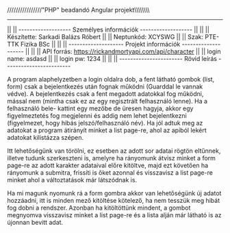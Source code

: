 ////////////////"PHP" beadandó Angular projekt\\\\\\\\\\\\\\\
_____________________________________________________________
||							   ||
------------------- Személyes információk -------------------
||							   ||
|| Készítette:			Sarkadi Balázs Róbert	   ||
|| Neptunkód:			XCYSWG			   ||
|| Szak:			PTE-TTK Fizika BSc	   ||
||							   ||
-------------------- Projekt információk --------------------
||							   ||
|| API forrás:	https://rickandmortyapi.com/api/character  ||
|| login name: asdasd					   ||
|| login pw: 1234					   ||
||							   ||
----------------------- Rövid leírás ------------------------

A program alaphelyzetben a login oldalra dob, a fent látható
gombok (list, form) csak a bejelentkezés után fognak működni
(Guarddal le vannak védve). A bejelentkezés csak a fent 
megadott adatokkal fog működni, mással nem (mintha csak ez
az egy regisztrált felhasználó lenne). Ha a felhasználó bele-
kattint egy mezőbe de üresen hagyja, akkor egy figyelmeztetés
fog megjelenni és addig nem lehet bejelentkezni (figyelmezet,
hogy hibás jelszó/felhasználó név). Ha jól adtuk meg az adatokat
a program átirányít minket a list page-re, ahol az apiból 
lekért adatokat kilistázza szépen. 

Itt lehetőségünk van törölni, ez esetben az adott sor adatai 
rögtön eltűnnek, illetve tudunk szerkeszteni is, amelyre 
ha rányomunk átvisz minket a form page-re az adott karakter 
adataival előre kitöltve, majd ezt követően ha rányomunk a 
submitra, frissíti is őket azonnal és visszavisz a 
list page-re minket ahol a változtatások már látszódnak is.

Ha mi magunk nyomunk rá a form gombra akkor van lehetőségünk 
új adatot hozzáadni, itt is minden mező kitöltése kötelező,
ha nem tesszük meg hibát fog dobni a rendszer. Azonban ha
kitöltöttünk mindent, a gombot megnyomva visszavisz minket 
a list page-re és a lista alján már látható is az újonnan 
bevitt adat.

